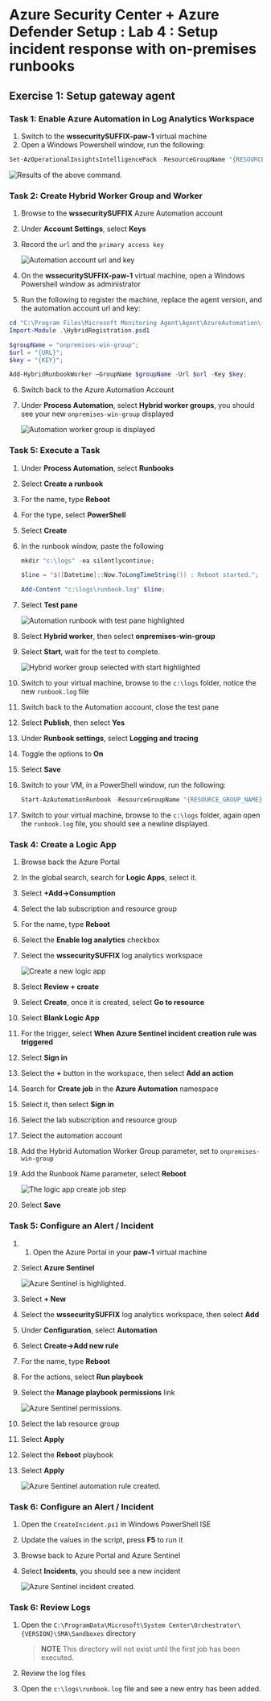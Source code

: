 # Azure Security Center + Azure Defender Setup : Lab 4 : Setup incident response with on-premises runbooks

## Exercise 1: Setup gateway agent

### Task 1: Enable Azure Automation in Log Analytics Workspace

1. Switch to the **wssecuritySUFFIX-paw-1** virtual machine
2. Open a Windows Powershell window, run the following:

```PowerShell
Set-AzOperationalInsightsIntelligencePack -ResourceGroupName "{RESOURCE_GROUP_NAME}" -WorkspaceName "{WORKSPACE_NAME}" -IntelligencePackName "AzureAutomation" -Enabled $true
```

![Results of the above command.](./media/loganalytics-enable_automation.png "Results of the above command.")

### Task 2: Create Hybrid Worker Group and Worker

1. Browse to the **wssecuritySUFFIX** Azure Automation account
2. Under **Account Settings**, select **Keys**
3. Record the `url` and the `primary access key`

    ![Automation account url and key](./media/automation_keys.png "Automation account url and key")

4. On the **wssecuritySUFFIX-paw-1** virtual machine, open a Windows Powershell window as administrator
5. Run the following to register the machine, replace the agent version, and the automation account url and key:

```PowerShell
cd "C:\Program Files\Microsoft Monitoring Agent\Agent\AzureAutomation\{VERSION}\HybridRegistration"
Import-Module .\HybridRegistration.psd1

$groupName = "onpremises-win-group";
$url = "{URL}";
$key = "{KEY}";

Add-HybridRunbookWorker –GroupName $groupName -Url $url -Key $key;
```

6. Switch back to the Azure Automation Account
7. Under **Process Automation**, select **Hybrid worker groups**, you should see your new `onpremises-win-group` displayed

    ![Automation worker group is displayed](./media/automation_worker_group.png "Automation worker group is displayed")

### Task 5: Execute a Task

1. Under **Process Automation**, select **Runbooks**
2. Select **Create a runbook**
3. For the name, type **Reboot**
4. For the type, select **PowerShell**
5. Select **Create**
6. In the runbook window, paste the following

    ```PowerShell
    mkdir "c:\logs" -ea silentlycontinue;

    $line = "$([Datetime]::Now.ToLongTimeString()) : Reboot started.";

    Add-Content "c:\logs\runbook.log" $line;
    ```

7. Select **Test pane**

    ![Automation runbook with test pane highlighted](./media/automation_runbook_reboot.png "Automation runbook with test pane highlighted")

8. Select **Hybrid worker**, then select **onpremises-win-group**
9. Select **Start**, wait for the test to complete.

    ![Hybrid worker group selected with start highlighted](./media/automation_runbook_reboot_run.png "Hybrid worker group selected with start highlighted")

10. Switch to your virtual machine, browse to the `c:\logs` folder, notice the new `runbook.log` file
11. Switch back to the Automation account, close the test pane
12. Select **Publish**, then select **Yes**
13. Under **Runbook settings**, select **Logging and tracing**
14. Toggle the options to **On**
15. Select **Save**
16. Switch to your VM, in a PowerShell window, run the following:

    ```PowerShell
    Start-AzAutomationRunbook -ResourceGroupName "{RESOURCE_GROUP_NAME}" -AutomationAccountName "{ACCOUNT_NAME}" -Name "Reboot" -RunOn "onpremises-win-group"
    ```

17. Switch to your virtual machine, browse to the `c:\logs` folder, again open the `runbook.log` file, you should see a newline displayed.

### Task 4: Create a Logic App

1. Browse back the Azure Portal
2. In the global search, search for **Logic Apps**, select it.
3. Select **+Add->Consumption**
4. Select the lab subscription and resource group
5. For the name, type **Reboot**
6. Select the **Enable log analytics** checkbox
7. Select the **wssecuritySUFFIX** log analytics workspace

    ![Create a new logic app](./media/logic_app_runbook_create.png "Create a new logic app")

8. Select **Review + create**
9. Select **Create**, once it is created, select **Go to resource**
10. Select **Blank Logic App**
11. For the trigger, select **When Azure Sentinel incident creation rule was triggered**
12. Select **Sign in**
13. Select the **+** button in the workspace, then select **Add an action**
14. Search for **Create job** in the **Azure Automation** namespace
15. Select it, then select **Sign in**
16. Select the lab subscription and resource group
17. Select the automation account
18. Add the Hybrid Automation Worker Group parameter, set to `onpremises-win-group`
19. Add the Runbook Name parameter, select **Reboot**

    ![The logic app create job step](./media/logic_app_runbook_logic.png "The logic app create job step")

20. Select **Save**

### Task 5: Configure an Alert / Incident

1. 1. Open the Azure Portal in your **paw-1** virtual machine
2. Select **Azure Sentinel**

    ![Azure Sentinel is highlighted.](media/sentinel-browse.png "Browse to Azure Sentinel")

3. Select **+ New**
4. Select the **wssecuritySUFFIX** log analytics workspace, then select **Add**
5. Under **Configuration**, select **Automation**
6. Select **Create->Add new rule**
7. For the name, type **Reboot**
8. For the actions, select **Run playbook**
9. Select the **Manage playbook permissions** link

    ![Azure Sentinel permissions.](./media/sentinel_automation_rule_create_permissions.png "Set the Azure Sentinel Permissions")

10. Select the lab resource group
11. Select **Apply**
12. Select the **Reboot** playbook
13. Select **Apply**

    ![Azure Sentinel automation rule created.](./media/sentinel_automation_rule_created.png "Azure Sentinel automation rule created")

### Task 6: Configure an Alert / Incident

1. Open the `CreateIncident.ps1` in Windows PowerShell ISE
2. Update the values in the script, press **F5** to run it
3. Browse back to Azure Portal and Azure Sentinel
4. Select **Incidents**, you should see a new incident

    ![Azure Sentinel incident created.](./media/sentinel_automation_incident_create.png "Azure Sentinel incident created")

### Task 6: Review Logs

1. Open the `C:\ProgramData\Microsoft\System Center\Orchestrator\{VERSION}\SMA\Sandboxes` directory

    > **NOTE** This directory will not exist until the first job has been executed.

2. Review the log files
3. Open the `c:\logs\runbook.log` file and see a new entry has been added.
